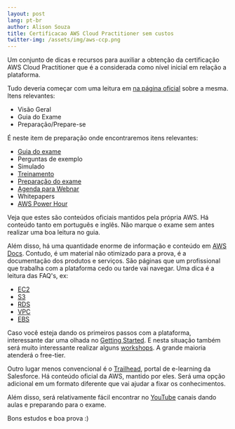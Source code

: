 ```yaml
---
layout: post
lang: pt-br
author: Alison Souza
title: Certificacao AWS Cloud Practitioner sem custos
twitter-img: /assets/img/aws-ccp.png
---
```


Um conjunto de dicas e recursos para auxiliar a obtenção da certificação AWS Cloud Practitioner que é a considerada como nível inicial em relação a plataforma.

Tudo deveria começar com uma leitura em [na página oficial](https://aws.amazon.com/pt/certification/certified-cloud-practitioner/) sobre a mesma. Itens relevantes:
- Visão Geral
- Guia do Exame
- Preparação/Prepare-se

É neste item de preparação onde encontraremos itens relevantes:
- [Guia do exame](https://d1.awsstatic.com/pt_BR/training-and-certification/docs-cloud-practitioner/AWS-Certified-Cloud-Practitioner_Exam-Guide.pdf)
- Perguntas de exemplo
- Simulado
- [Treinamento](https://explore.skillbuilder.aws/learn/course/external/view/elearning/134/aws-cloud-practitioner-essentials?src=detail2)
- [Preparação do exame](https://explore.skillbuilder.aws/learn/course/external/view/elearning/9449/exam-prep-aws-certified-cloud-practitioner-foundations)
- [Agenda para Webnar](https://aws.amazon.com/pt/training/events/?get-certified-vilt-courses-cards.sort-by=item.additionalFields.startDateSort&get-certified-vilt-courses-cards.sort-order=asc&awsf.get-certified-vilt-courses-type=*all&awsf.get-certified-vilt-courses-series=series%23aws-certification-exam-readiness&awsf.get-certified-vilt-audience=*all&awsf.get-certified-vilt-locations=*all&awsf.get-certified-vilt-countries=*all&awsf.get-certified-vilt-languages=*all&awsf.get-certified-vilt-courses-level=level%23100&awsf.get-certified-vilt-courses-tech-category=*all&cp=sec&sec=prep)
- Whitepapers
- [AWS Power Hour](https://pages.awscloud.com/global-traincert-twitch-power-hour-cloud-practitioner.html?cp=sec&sec=prep)

Veja que estes são conteúdos oficiais mantidos pela própria AWS. Há conteúdo tanto em português e inglês. Não marque o exame sem antes realizar uma boa leitura no guia.

Além disso, há uma quantidade enorme de informação e conteúdo em [AWS Docs](https://docs.aws.amazon.com/). Contudo, é um material não otimizado para a prova, é a documentação dos produtos e serviços. São páginas que um profissional que trabalha com a plataforma cedo ou tarde vai navegar. Uma dica é a leitura das FAQ's, ex:
- [EC2](https://aws.amazon.com/ec2/faqs/)
- [S3](https://aws.amazon.com/s3/faqs/)
- [RDS](https://aws.amazon.com/rds/faqs/)
- [VPC](https://aws.amazon.com/vpc/faqs/)
- [EBS](https://aws.amazon.com/ebs/faqs/)

Caso você esteja dando os primeiros passos com a plataforma, interessante dar uma olhada no [Getting Started](https://aws.amazon.com/getting-started/). E nesta situação também será muito interessante realizar alguns [workshops](https://workshops.aws/). A grande maioria atenderá o free-tier.

Outro lugar menos convencional é o [Trailhead](https://trailhead.salesforce.com/content/learn/trails/learn-the-aws-cloud-practitioner-essentials), portal de e-learning da Salesforce. Há conteúdo oficial da AWS, mantido por eles. Será uma opção adicional em um formato diferente que vai ajudar a fixar os conhecimentos.

Além disso, será relativamente fácil encontrar no [YouTube](https://www.google.com/search?q=aws+cloud+practitioner&client=firefox-b-e&biw=1366&bih=615&tbm=vid&sxsrf=ALiCzsbcW_X2wdaJLVChMMGUvzdgSuIniw%3A1663699614916&ei=ngoqY_fON96U5OUPv9W8iAg&ved=0ahUKEwj3lb2EhKT6AhVeCrkGHb8qD4EQ4dUDCAw&uact=5&oq=aws+cloud+practitioner&gs_lcp=Cg1nd3Mtd2l6LXZpZGVvEAMyBwgAELEDEEMyBQgAEIAEMgUIABCABDIFCAAQgAQyBQgAEIAEMgUIABCABDIFCAAQgAQyBQgAEIAEMgUIABCABDIFCAAQgARQkA9YkA9ggRNoAHAAeACAAWWIAZICkgEDMi4xmAEAoAEBwAEB&sclient=gws-wiz-video) canais dando aulas e preparando para o exame.

Bons estudos e boa prova :)


<br>
